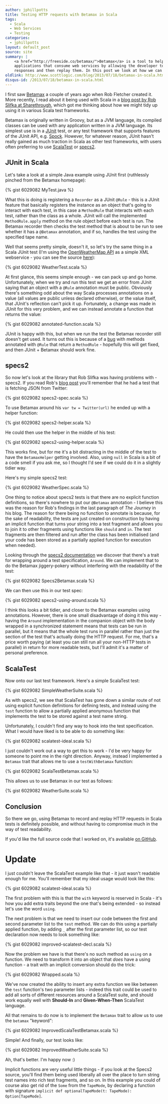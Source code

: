 ```yaml
---
author: jphillpotts
title: Testing HTTP requests with Betamax in Scala
tags:
  - Scala
  - Web Services
  - Testing
categories:
  - jphillpotts
layout: default_post
source: site
summary: |
    <a href="http://freeside.co/betamax/">Betamax</a> is a tool to help with testing 
    applications that consume web services by allowing the developer to record 
    responses and then replay them. In this post we look at how we can use it in Scala.
oldlink: http://www.scottlogic.com/blog/2013/07/18/betamax-in-scala.html
disqus-id: /2013/07/18/betamax-in-scala.html
---
```


I first saw [Betamax](http://freeside.co/betamax/) a couple of years ago when Rob 
Fletcher created it. More recently, I read about it being used with Scala in a 
[blog post by Rob Slifka at Sharethrough](http://www.sharethrough.com/2013/07/integration-testing-http-requests-with-scala-and-betamax/),
which got me thinking about how we might tidy up using it in various Scala test 
frameworks.

Betamax is originally written in Groovy, but as a JVM language, its compiled classes 
can be used with any application written in a JVM language. Its simplest use is in a 
[JUnit](http://junit.org/) test, or any test framework that supports features of the 
JUnit API, e.g. [Spock](https://code.google.com/p/spock/). However, for whatever reason, 
JUnit hasn't really gained as much traction in Scala as other test frameworks, with users 
often preferring to use [ScalaTest](http://www.scalatest.org/) or 
[specs2](http://etorreborre.github.io/specs2/).

## JUnit in Scala

Let's take a look at a simple Java example using JUnit first (ruthlessly pinched from the
Betamax homepage):

{% gist 6029082 MyTest.java %}

What this is doing is registering a `Recorder` as a JUnit `@Rule` - this is a JUnit
feature that basically registers the instance as an object that's going to interact with
each test, in this case a `MethodRule` that interacts with each test, rather than the
class as a whole. JUnit will call the implemented `MethodRule.apply` method on the rule
object before each test is run. The Betamax recorder then checks the test method that is
about to be run to see whether it has a `@Betamax` annotation, and if so, handles the
test using the specified tape name.

Well that seems pretty simple, doesn't it, so let's try the same thing in a Scala JUnit
test (I'm using the [OpenWeatherMap API](http://openweathermap.org/API) as a simple XML
webservice - you can see the source 
[here](http://gist.github.com/6029082#file-WeatherClient-scala)):

{% gist 6029082 WeatherTest.scala %}

At first glance, this seems simple enough - we can pack up and go home. Unfortunately,
when we try and run this test we get an error from JUnit saying that an object with a 
`@Rule` annotation must be public. Obviously there's something odd about the way Scala
processes annotations on a value (all values are public unless declared otherwise), or
the value itself, that JUnit's reflection can't pick it up. Fortunately, a change was
made in JUnit for this very problem, and we can instead annotate a function that returns
the value:

{% gist 6029082 annotated-function.scala %}

JUnit is happy with this, but when we run the test the Betamax recorder still doesn't
get used. It turns out this is because of a 
[bug](https://github.com/junit-team/junit/issues/589) with methods annotated with `@Rule`
that return a `MethodRule` - hopefully this will get fixed, and then JUnit + Betamax
should work fine.

## specs2

So now let's look at the library that Rob Slifka was having problems with - specs2. If
you read Rob's [blog post](http://www.sharethrough.com/2013/07/integration-testing-http-requests-with-scala-and-betamax/)
you'll remember that he had a test that is fetching JSON from Twitter:

{% gist 6029082 specs2-spec.scala %}
	
To use Betamax around his `var tw = Twitter(url)` he ended up with a helper function:

{% gist 6029082 specs2-helper.scala %}

He could then use the helper in the middle of his test:

{% gist 6029082 specs2-using-helper.scala %}

This works fine, but for me it's a bit distracting in the middle of the test to have
the `BetamaxHelper` getting involved. Also, using `null` in Scala is a bit of a code
smell if you ask me, so I thought I'd see if we could do it in a slightly tidier way.

Here's my simple specs2 test:

{% gist 6029082 WeatherSpec.scala %}

One thing to notice about specs2 tests is that there are no explicit function 
definitions, so there's nowhere to put our `@Betamax` annotation - I believe this was
the reason for Rob's findings in the last paragraph of *The Journey* in his blog. The
reason for there being no function to annotate is because, for the sake of 
readability, the tests are just created on construction by having an implicit 
function that turns your string into a test fragment and allows you to join it to
other fragments using functions like `should` and `in`. The test fragments are then
filtered and run after the class has been initialised (and your code has been stored
as a partially applied function for execution when needed). 

Looking through the [specs2 documentation](http://etorreborre.github.io/specs2/guide/org.specs2.guide.Structure.html#Around)
we discover that there's a trait for wrapping around a test specification, `Around`.
We can implement that to do the Betamax jiggery-pokery without interfering with the
readability of the test:

{% gist 6029082 Specs2Betamax.scala %}

We can then use this in our test spec:

{% gist 6029082 specs2-using-around.scala %}

I think this looks a bit tidier, and closer to the Betamax examples using annotations.
However, there is one small disadvantage of doing it this way - having the `Around`
implementation in the companion object with the body wrapped in a synchronized
statement means that tests can be run in parallel, but it means that the whole test
runs in parallel rather than just the section of the test that's actually doing the
HTTP request. For me, that's a price worth paying (at least you can still run all your
non-HTTP tests in parallel) in return for more readable tests, but I'll admit it's a
matter of personal preference.

## ScalaTest

Now onto our last test framework. Here's a simple ScalaTest test:

{% gist 6029082 SimpleWeatherSuite.scala %}

As with specs2, we see that ScalaTest has gone down a similar route of not using
explicit function definitions for defining tests, and instead using the `test`
function to allow a partially applied anonymous function that implements the test
to be stored against a test name string.

Unfortunately, I couldn't find any way to hook into the test specification. What I
would have liked is to be able to do something like:

{% gist 6029082 scalatest-ideal.scala %}

I just couldn't work out a way to get this to work - I'd be very happy for someone
to point me in the right direction. Anyway, instead I implemented a `Betamax` trait 
that allows me to use a `testWithBetamax` function:

{% gist 6029082 ScalaTestBetamax.scala %}

This allows us to use Betamax in our test as follows:

{% gist 6029082 WeatherSuite.scala %}

## Conclusion

So there we go, using Betamax to record and replay HTTP requests in Scala tests is
definitely possible, and without having to compromise much in the way of test
readability.

If you'd like the full source code that I worked on, it's available 
[on GitHub](https://github.com/mrpotes/betamax-scala).

# Update

I just couldn't leave the ScalaTest example like that - it just wasn't readable
enough for me. You'll remember that my ideal usage would look like this:

{% gist 6029082 scalatest-ideal.scala %}

The first problem with this is that the `with` keyword is reserved in Scala - it's
how you add extra traits beyond the one that's being extended - so instead let's
use the word `using`.

The next problem is that we need to insert our code between the first and second
parameter list to the `test` method. We can do this using a partially applied
function, by adding `_` after the first parameter list, so our test declaration
now needs to look something like:

{% gist 6029082 improved-scalatest-decl.scala %}

Now the problem we have is that there's no such method as `using` on a function.
We need to transform it into an object that *does* have a using function - a trait
with an implicit conversion should do the trick:

{% gist 6029082 Wrapped.scala %}

We've now created the ability to insert any extra function we like between the
`test` function's two parameter lists - indeed this trait could be used to add all
sorts of different resources around a ScalaTest suite, and should work equally well
with **Should-In** and **Given-When-Then** ScalaTest language.

All that remains to do now is to implement the `Betamax` trait to allow us to use
the `betamax` "keyword":

{% gist 6029082 ImprovedScalaTestBetamax.scala %}

Simple! And finally, our test looks like:

{% gist 6029082 ImprovedWeatherSuite.scala %}

Ah, that's better. I'm happy now :)

Implicit functions are very useful little things - if you look at the Specs2 source,
you'll find them being used liberally all over the place to turn string test names
into rich test fragments, and so on. In this example you could of course also get
rid of the `Some` from the `TapeMode`, by declaring a function with signature 
`implicit def optionalTapeMode(t: TapeMode): Option[TapeMode]`.














